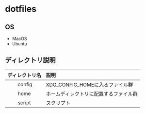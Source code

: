 # dotfiles

## OS

- MacOS
- Ubuntu

## ディレクトリ説明
| ディレクトリ名 | 説明                                   |
| :------------: | :------------------------------------- |
|    .config     | XDG_CONFIG_HOMEに入るファイル群        |
|      home      | ホームディレクトリに配置するファイル群 |
|     script     | スクリプト                             |

